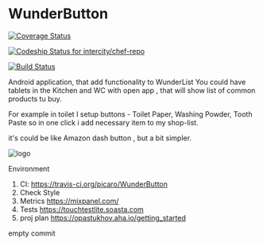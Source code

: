 # WunderButton

[![Coverage Status](https://coveralls.io/repos/picaro/WunderButton/badge.svg)](https://coveralls.io/r/picaro/WunderButton)

[ ![Codeship Status for intercity/chef-repo](https://codeship.io/projects/b1bda180-cb27-0132-2298-7aebcd9a20f5/status)](https://codeship.io/projects/75672)

[![Build Status](https://travis-ci.org/picaro/WunderButton.svg?branch=master)](https://travis-ci.org/picaro/WunderButton)


Android application, that add functionality to WunderList
You could have tablets in the Kitchen and WC with open app , that will show list of common products tu buy.

For example in toilet I setup buttons - Toilet Paper, Washing Powder, Tooth Paste
so in one click i add necessary item to my shop-list.

it's could be like Amazon dash button , but a bit simpler. 


![logo](https://raw.github.com/picaro/WunderButton/master/app/src/main/ic_launcher-web.png)


Environment

1. CI: https://travis-ci.org/picaro/WunderButton
2. Check Style 
3. Metrics  https://mixpanel.com/
4. Tests https://touchtestlite.soasta.com
5. proj plan https://opastukhov.aha.io/getting_started



empty commit
